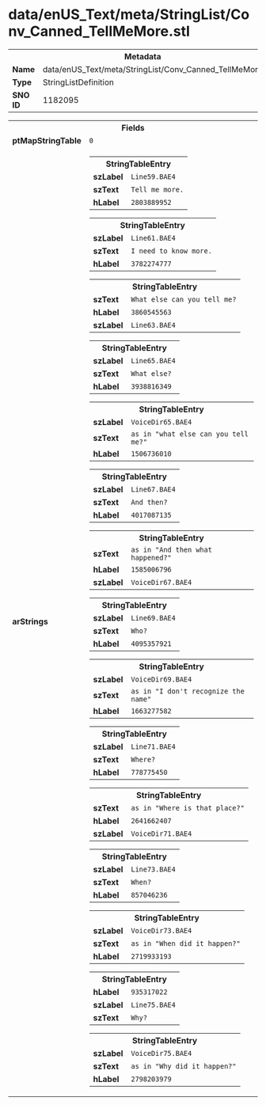 <h1>data/enUS_Text/meta/StringList/Conv_Canned_TellMeMore.stl</h1><table><tr><th colspan="100%">Metadata</th></tr><tr><td><b>Name</b></td><td>data/enUS_Text/meta/StringList/Conv_Canned_TellMeMore.stl</td></tr><tr><td><b>Type</b></td><td>StringListDefinition</td></tr><tr><td><b>SNO ID</b></td><td>1182095</td></tr></table>

<table><tr><th colspan="100%">Fields</th></tr><tr><td><b>ptMapStringTable</b></td><td><code>0</code></td></tr><tr><td><b>arStrings</b></td><td><table><tr><th colspan="100%">StringTableEntry</th></tr><tr><td><b>szLabel</b></td><td><code>Line59.BAE4</code></td></tr><tr><td><b>szText</b></td><td><code>Tell me more.</code></td></tr><tr><td><b>hLabel</b></td><td><code>2803889952</code></td></tr></table>


<table><tr><th colspan="100%">StringTableEntry</th></tr><tr><td><b>szLabel</b></td><td><code>Line61.BAE4</code></td></tr><tr><td><b>szText</b></td><td><code>I need to know more.</code></td></tr><tr><td><b>hLabel</b></td><td><code>3782274777</code></td></tr></table>


<table><tr><th colspan="100%">StringTableEntry</th></tr><tr><td><b>szText</b></td><td><code>What else can you tell me?</code></td></tr><tr><td><b>hLabel</b></td><td><code>3860545563</code></td></tr><tr><td><b>szLabel</b></td><td><code>Line63.BAE4</code></td></tr></table>


<table><tr><th colspan="100%">StringTableEntry</th></tr><tr><td><b>szLabel</b></td><td><code>Line65.BAE4</code></td></tr><tr><td><b>szText</b></td><td><code>What else?</code></td></tr><tr><td><b>hLabel</b></td><td><code>3938816349</code></td></tr></table>


<table><tr><th colspan="100%">StringTableEntry</th></tr><tr><td><b>szLabel</b></td><td><code>VoiceDir65.BAE4</code></td></tr><tr><td><b>szText</b></td><td><code>as in "what else can you tell me?"</code></td></tr><tr><td><b>hLabel</b></td><td><code>1506736010</code></td></tr></table>


<table><tr><th colspan="100%">StringTableEntry</th></tr><tr><td><b>szLabel</b></td><td><code>Line67.BAE4</code></td></tr><tr><td><b>szText</b></td><td><code>And then?</code></td></tr><tr><td><b>hLabel</b></td><td><code>4017087135</code></td></tr></table>


<table><tr><th colspan="100%">StringTableEntry</th></tr><tr><td><b>szText</b></td><td><code>as in "And then what happened?"</code></td></tr><tr><td><b>hLabel</b></td><td><code>1585006796</code></td></tr><tr><td><b>szLabel</b></td><td><code>VoiceDir67.BAE4</code></td></tr></table>


<table><tr><th colspan="100%">StringTableEntry</th></tr><tr><td><b>szLabel</b></td><td><code>Line69.BAE4</code></td></tr><tr><td><b>szText</b></td><td><code>Who?</code></td></tr><tr><td><b>hLabel</b></td><td><code>4095357921</code></td></tr></table>


<table><tr><th colspan="100%">StringTableEntry</th></tr><tr><td><b>szLabel</b></td><td><code>VoiceDir69.BAE4</code></td></tr><tr><td><b>szText</b></td><td><code>as in "I don't recognize the name"</code></td></tr><tr><td><b>hLabel</b></td><td><code>1663277582</code></td></tr></table>


<table><tr><th colspan="100%">StringTableEntry</th></tr><tr><td><b>szLabel</b></td><td><code>Line71.BAE4</code></td></tr><tr><td><b>szText</b></td><td><code>Where?</code></td></tr><tr><td><b>hLabel</b></td><td><code>778775450</code></td></tr></table>


<table><tr><th colspan="100%">StringTableEntry</th></tr><tr><td><b>szText</b></td><td><code>as in "Where is that place?"</code></td></tr><tr><td><b>hLabel</b></td><td><code>2641662407</code></td></tr><tr><td><b>szLabel</b></td><td><code>VoiceDir71.BAE4</code></td></tr></table>


<table><tr><th colspan="100%">StringTableEntry</th></tr><tr><td><b>szLabel</b></td><td><code>Line73.BAE4</code></td></tr><tr><td><b>szText</b></td><td><code>When?</code></td></tr><tr><td><b>hLabel</b></td><td><code>857046236</code></td></tr></table>


<table><tr><th colspan="100%">StringTableEntry</th></tr><tr><td><b>szLabel</b></td><td><code>VoiceDir73.BAE4</code></td></tr><tr><td><b>szText</b></td><td><code>as in "When did it happen?"</code></td></tr><tr><td><b>hLabel</b></td><td><code>2719933193</code></td></tr></table>


<table><tr><th colspan="100%">StringTableEntry</th></tr><tr><td><b>hLabel</b></td><td><code>935317022</code></td></tr><tr><td><b>szLabel</b></td><td><code>Line75.BAE4</code></td></tr><tr><td><b>szText</b></td><td><code>Why?</code></td></tr></table>


<table><tr><th colspan="100%">StringTableEntry</th></tr><tr><td><b>szLabel</b></td><td><code>VoiceDir75.BAE4</code></td></tr><tr><td><b>szText</b></td><td><code>as in "Why did it happen?"</code></td></tr><tr><td><b>hLabel</b></td><td><code>2798203979</code></td></tr></table>


</td></tr></table>

